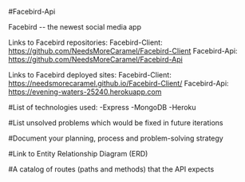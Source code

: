 #Facebird-Api

Facebird -- the newest social media app

Links to Facebird repositories:
  Facebird-Client: https://github.com/NeedsMoreCaramel/Facebird-Client
  Facebird-Api: https://github.com/NeedsMoreCaramel/Facebird-Api

Links to Facebird deployed sites:
  Facebird-Client: https://needsmorecaramel.github.io/Facebird-Client/
  Facebird-Api: https://evening-waters-25240.herokuapp.com


#List of technologies used:
  -Express
  -MongoDB
  -Heroku 


#List unsolved problems which would be fixed in future iterations


#Document your planning, process and problem-solving strategy


#Link to Entity Relationship Diagram (ERD)


#A catalog of routes (paths and methods) that the API expects
